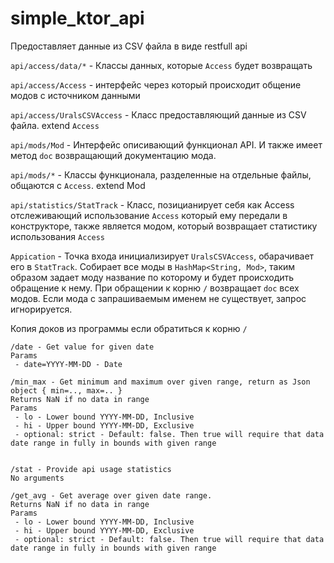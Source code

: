 # simple_ktor_api
Предоставляет данные из CSV файла в виде restfull api

`api/access/data/*` - Классы данных, которые `Access` будет возвращать

`api/access/Access` - интерфейс через который происходит общение модов с источником данными

`api/access/UralsCSVAccess` - Класс предоставляющий данные из CSV файла. extend `Access`

`api/mods/Mod` - Интерфейс описивающий функционал API. И также имеет метод  `doc` возвращающий документацию мода.

`api/mods/*` - Классы функционала, разделенные на отдельные файлы, общаются с `Access`. extend Mod

`api/statistics/StatTrack` - Класс, позицианирует себя как Access отслеживающий использование `Access` который ему передали в конструкторе, также является модом, который возвращает статистику использования `Access`

`Appication` - Точка входа инициализирует `UralsCSVAccess`, обарачивает его в `StatTrack`. Собирает все моды в `HashMap<String, Mod>`, таким образом задает моду название по которому и будет происходить обращение к нему. При обращении к корню `/` возвращает `doc` всех модов. Если мода с запрашиваемым именем не существует, запрос игнорируется. 

Копия доков из программы если обратиться к корню `/`
```
/date - Get value for given date
Params
 - date=YYYY-MM-DD - Date

/min_max - Get minimum and maximum over given range, return as Json object { min=.., max=.. }
Returns NaN if no data in range
Params
 - lo - Lower bound YYYY-MM-DD, Inclusive
 - hi - Upper bound YYYY-MM-DD, Exclusive
 - optional: strict - Default: false. Then true will require that data date range in fully in bounds with given range


/stat - Provide api usage statistics
No arguments

/get_avg - Get average over given date range.
Returns NaN if no data in range
Params
 - lo - Lower bound YYYY-MM-DD, Inclusive
 - hi - Upper bound YYYY-MM-DD, Exclusive
 - optional: strict - Default: false. Then true will require that data date range in fully in bounds with given range

```
